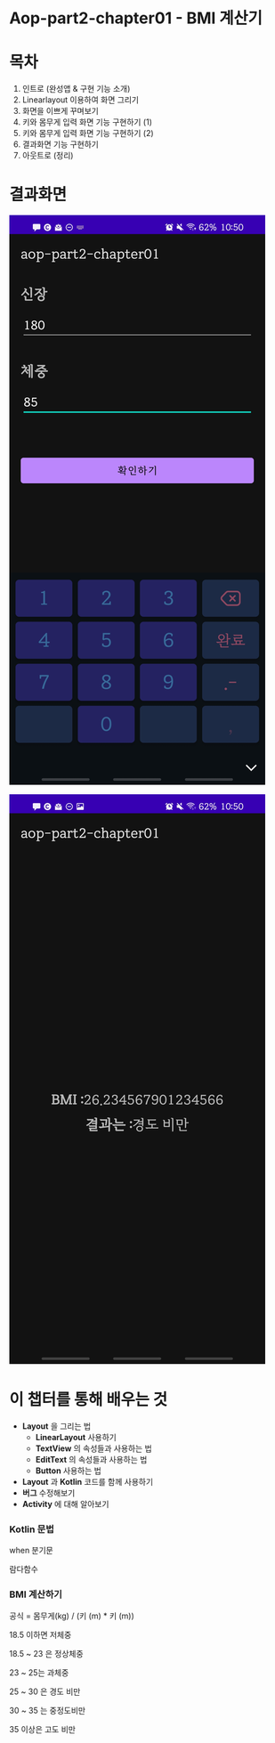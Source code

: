 # Aop-part2-chapter01 - BMI 계산기



# 목차

1. 인트로 (완성앱 & 구현 기능 소개)
2. Linearlayout 이용하여 화면 그리기
3. 화면을 이쁘게 꾸며보기
4. 키와 몸무게 입력 화면 기능 구현하기 (1)
5. 키와 몸무게 입력 화면 기능 구현하기 (2)
6. 결과화면 기능 구현하기
7. 아웃트로 (정리)



# 결과화면



![1](./ScreenShot/1.jpg)

![2](./ScreenShot/2.jpg)





# 이 챕터를 통해 배우는 것

- **Layout** 을 그리는 법
  - **LinearLayout** 사용하기
  - **TextView** 의 속성들과 사용하는 법
  - **EditText** 의 속성들과 사용하는 법
  - **Button** 사용하는 법
- **Layout** 과 **Kotlin** 코드를 함께 사용하기
- **버그** 수정해보기
- **Activity** 에 대해 알아보기



### Kotlin 문법

when 분기문

람다함수



### BMI 계산하기

공식 =  몸무게(kg) / (키 (m) * 키 (m))

18.5 이하면 저체중

18.5 ~ 23 은 정상체중

23 ~ 25는 과체중

25 ~ 30 은 경도 비만

30 ~ 35 는 중정도비만

35 이상은 고도 비만
